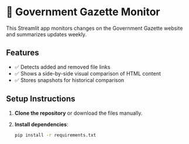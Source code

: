
# 📰 Government Gazette Monitor

This Streamlit app monitors changes on the Government Gazette website and summarizes updates weekly.

## Features

- ✅ Detects added and removed file links
- ✅ Shows a side-by-side visual comparison of HTML content
- ✅ Stores snapshots for historical comparison

## Setup Instructions

1. **Clone the repository** or download the files manually.

2. **Install dependencies**:
   ```bash
   pip install -r requirements.txt
